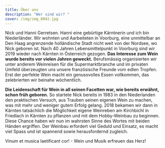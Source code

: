 ```yaml
---
title: Über uns
description: "Wer sind wir? "
cover: /img/img_0042.jpg
---
```

Nick und Hanni Gerretsen. Hanni eine gebürtige Kärntnerin und ich bin Niederländer. Wir wohnten und Aarbeiteten in Voorburg, eine unmittelbar an Den Haag angrenzende holländische Stadt nicht weit von der Nordsee, wo Nick geboren ist. Nach 40 Jahren Lebensmittelpunkt in Voorburg sind wir 2019 wieder nach Kärnten in Österreich gezogen. **Das Interesse zum Wein wurde bereits vor vielen Jahren geweckt.** Berufsmässig organisierten wir unter anderem Weinreisen für die Supermarktbranche und im privaten Umfeld überzeugten uns unsere französische Freunde vom edlen Tropfen. Erst der perfekte Wein macht ein genussvolles Essen vollkommen, das zelebrierten wir beinahe wöchentlich.

**Die Leidenschaft für Wein in all seinen Facetten war, wie bereits erwähnt, schon früh geboren.** So startete Nick bereits in 1983 in den Niederlanden den praktischen Versuch, aus Trauben seinen eigenen Wein zu machen, was mit mehr und weniger gutem Erfolg gelang. 2018 bekamen wir dann in Kärnten tatsächlich die Möglichkeit eigene Weinreben am Kirchbichl in Friedlach in Kärnten zu pflanzen und mit dem Hobby-Weinbau zu beginnen. Diese Chance haben wir nun im wahrsten Sinne des Wortes mit beiden Händen ergriffen. Der Weinbau erfordert viel Geduld und Einsatz, es macht viel Spass und ist spannend sowie herausfordernd zugleich.

Vinum et musica laetificant cor!   -   Wein und Musik erfreuen das Herz!